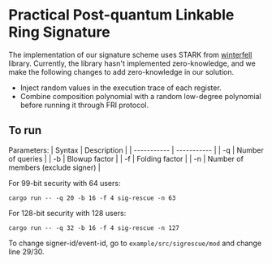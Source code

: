 # Practical Post-quantum Linkable Ring Signature

The implementation of our signature scheme uses STARK from [winterfell](https://github.com/facebook/winterfell) library. Currently, the library hasn't implemented zero-knowledge, and we make the following changes to add zero-knowledge in our solution.
- Inject random values in the execution trace of each register.
- Combine composition polynomial with a random low-degree polynomial before running it through FRI protocol.

## To run
Parameters:
| Syntax      | Description |
| ----------- | ----------- |
| -q      | Number of queries       |
| -b   | Blowup factor        |
| -f   | Folding factor        |
| -n   | Number of members (exclude signer)        |

For 99-bit security with 64 users:
```
cargo run -- -q 20 -b 16 -f 4 sig-rescue -n 63
```
For 128-bit security with 128 users:
```
cargo run -- -q 32 -b 16 -f 4 sig-rescue -n 127
```

To change signer-id/event-id, go to `example/src/sigrescue/mod` and change line 29/30.